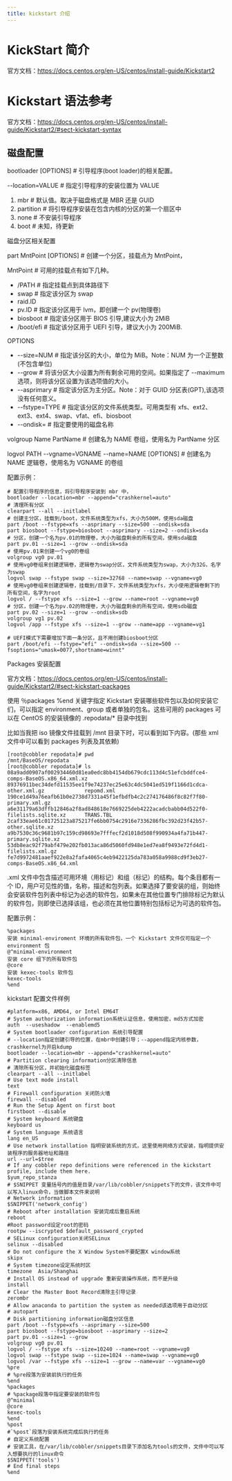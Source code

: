 ```yaml
---
title: kickstart 介绍
---
```


# KickStart 简介

官方文档：<https://docs.centos.org/en-US/centos/install-guide/Kickstart2>

# Kickstart 语法参考

官方文档：<https://docs.centos.org/en-US/centos/install-guide/Kickstart2/#sect-kickstart-syntax>

## 磁盘配置

bootloader \[OPTIONS] # 引导程序(boot loader)的相关配置。

--location=VALUE # 指定引导程序的安装位置为 VALUE

1. mbr # 默认值。取决于磁盘格式是 MBR 还是 GUID
2. partition # 将引导程序安装在包含内核的分区的第一个扇区中
3. none # 不安装引导程序
4. boot # 未知，待更新

磁盘分区相关配置

part MntPoint \[OPTIONS] # 创建一个分区，挂载点为 MntPoint，

MntPoint # 可用的挂载点有如下几种。

- /PATH # 指定挂载点到具体路径下
- swap # 指定该分区为 swap
- raid.ID
- pv.ID # 指定该分区用于 lvm，即创建一个 pv(物理卷)
- biosboot # 指定该分区用于 BIOS 引导,建议大小为 2MiB
- /boot/efi # 指定该分区用于 UEFI 引导，建议大小为 200MiB.

OPTIONS

- --size=NUM # 指定该分区的大小，单位为 MiB。Note：NUM 为一个正整数(不包含单位)
- --grow # 将该分区大小设置为所有剩余可用的空间。如果指定了 --maximum 选项，则将该分区设置为该选项值的大小。
- --asprimary # 指定该分区为主分区。Note：对于 GUID 分区表(GPT),该选项没有任何意义。
- --fstype=TYPE # 指定该分区的文件系统类型。可用类型有 xfs、ext2、ext3、ext4、swap、vfat、efi、biosboot
- --ondisk= # 指定要使用的磁盘名称

volgroup Name PartName # 创建名为 NAME 卷组，使用名为 PartName 分区

logvol PATH --vgname=VGNAME --name=NAME \[OPTIONS] # 创建名为 NAME 逻辑卷，使用名为 VGNAME 的卷组

配置示例：

    # 配置引导程序的信息，将引导程序安装到 mbr 中，
    bootloader --location=mbr --append="crashkernel=auto"
    # 清理所有分区
    clearpart --all --initlabel
    # 创建主分区，挂载到/boot，文件系统类型为xfs，大小为500M，使用sda磁盘
    part /boot --fstype=xfs --asprimary --size=500 --ondisk=sda
    part biosboot --fstype=biosboot --asprimary --size=2 --ondisk=sda
    # 分区，创建一个名为pv.01的物理卷，大小为磁盘剩余的所有空间，使用sda磁盘
    part pv.01 --size=1 --grow --ondisk=sda
    # 使用pv.01来创建一个vg0的卷组
    volgroup vg0 pv.01
    # 使用vg0卷组来创建逻辑卷，逻辑卷为swap分区，文件系统类型为swap，大小为32G，名字为swap
    logvol swap --fstype swap --size=32768 --name=swap --vgname=vg0
    # 使用vg0卷组来创建逻辑卷，挂载到/目录下，文件系统类型为xfs，大小使用逻辑卷剩下的所有空间，名字为root
    logvol / --fstype xfs --size=1 --grow --name=root --vgname=vg0
    # 分区，创建一个名为pv.02的物理卷，大小为磁盘剩余的所有空间，使用sdb磁盘
    part pv.02 --size=1 --grow --ondisk=sdb
    volgroup vg1 pv.02
    logvol /app --fstype xfs --size=1 --grow --name=app --vgname=vg1

    # UEFI模式下需要增加下面一条分区，且不用创建biosboot分区
    part /boot/efi --fstype="efi" --ondisk=sda --size=500 --fsoptions="umask=0077,shortname=winnt"

Packages 安装配置

官方文档：<https://docs.centos.org/en-US/centos/install-guide/Kickstart2/#sect-kickstart-packages>

使用 ％packages %end 关键字指定 Kickstart 安装哪些软件包以及如何安装它们，可以指定 environment、group 或者单独的包名。这些可用的 packages 可以在 CentOS 的安装镜像的 .repodata/\* 目录中找到

比如当我把 iso 镜像文件挂载到 /mnt 目录下时，可以看到如下内容。(那些 xml 文件中可以看到 packages 列表及其依赖)

    [root@cobbler repodata]# pwd
    /mnt/BaseOS/repodata
    [root@cobbler repodata]# ls
    08a9add0907af002934460d81ea0edc8bb4154db679cdc113d4c51efcbddfce4-comps-BaseOS.x86_64.xml.xz  89376911bec34defd11535ee1f9e74237ec25e63c4dc5041ed519f1166d1cdca-other.xml.gz             repomd.xml
    190ce1d49a76eafb61b0e2738d7331a45f1efbdfb4c2c274176486f8c82f7f80-primary.xml.gz              a6e31179a63dffb12846a2f8ad848618e7669225deb4222acadcbabb04d522f0-filelists.sqlite.xz      TRANS.TBL
    2caf33eae61c01725123a875217fe6bb0754c2916e7336286fbc392d23f42b57-other.sqlite.xz             a9b7530c36c9681b97c159cd98693e7fffecf2d1018d508f990934a4fa71b447-primary.sqlite.xz
    53db8eac92f79abf479e202fb013aca86d5060fd948e1ed7ea8f9493e72fd4d1-filelists.xml.gz            fe7d9972481aaef922e8a2fafa4065c4eb9422125da783a058a9988cd9f3eb27-comps-BaseOS.x86_64.xml

.xml 文件中包含描述可用环境（用标记）和组（标记）的结构。每个条目都有一个 ID，用户可见性的值，名称，描述和包列表。如果选择了要安装的组，则始终会安装软件包列表中标记为必选的软件包，如果未在其他位置专门排除标记为默认的软件包，则即使已选择该组，也必须在其他位置特别包括标记为可选的软件包。

配置示例：

    %packages
    安装 minimal-enviroment 环境的所有软件包，一个 Kickstart 文件仅可指定一个 environment 包
    @^minimal-environment
    安装 core 组下的所有软件包
    @core
    安装 kexec-tools 软件包
    kexec-tools
    %end

kickstart 配置文件样例

    #platform=x86, AMD64, or Intel EM64T
    # System authorization information系统认证信息，使用加密，md5方式加密
    auth  --useshadow  --enablemd5
    # System bootloader configuration 系统引导配置
    # --location指定创建引导的位置，在mbr中创建引导；--append指定内核参数，crashkernel为开启kdump
    bootloader --location=mbr --append="crashkernel=auto"
    # Partition clearing information分区清除信息
    # 清除所有分区，并初始化磁盘标签
    clearpart --all --initlabel
    # Use text mode install
    text
    # Firewall configuration 关闭防火墙
    firewall --disabled
    # Run the Setup Agent on first boot
    firstboot --disable
    # System keyboard 系统键盘
    keyboard us
    # System language 系统语言
    lang en_US
    # Use network installation 指明安装系统的方式，这里使用网络方式安装，指明提供安装程序的服务器地址和路径
    url --url=$tree
    # If any cobbler repo definitions were referenced in the kickstart profile, include them here.
    $yum_repo_stanza
    # $SNIPPET 变量括号内的值是目录/var/lib/cobbler/snippets下的文件，该文件中可以写入linux命令，当做脚本文件来说明
    # Network information
    $SNIPPET('network_config')
    # Reboot after installation 安装完成后重启系统
    reboot
    #Root password设定root的密码
    rootpw --iscrypted $default_password_crypted
    # SELinux configuration关闭SELinux
    selinux --disabled
    # Do not configure the X Window System不要配置X window系统
    skipx
    # System timezone设定系统时区
    timezone  Asia/Shanghai
    # Install OS instead of upgrade 重新安装操作系统，而不是升级
    install
    # Clear the Master Boot Record清除主引导记录
    zerombr
    # Allow anaconda to partition the system as needed该选项用于自动分区
    # autopart
    # Disk partitioning information磁盘分区信息
    part /boot --fstype=xfs --asprimary --size=500
    part biosboot --fstype=biosboot --asprimary --size=2
    part pv.01 --size=1 --grow
    volgroup vg0 pv.01
    logvol / --fstype xfs --size=10240 --name=root --vgname=vg0
    logvol swap --fstype swap --size=1024 --name=swap --vgname=vg0
    logvol /var --fstype xfs --size=1 --grow --name=var --vgname=vg0
    %pre
    # %pre段落为安装前执行的任务
    %end
    %packages
    # %package段落中指定要安装的软件包
    @^minimal
    @core
    kexec-tools
    %end
    %post
    #`%post`段落为安装系统完成后执行的任务
    # 自定义系统配置
    # 安装工具，在/var/lib/cobbler/snippets目录下添加名为tools的文件，文件中可以写入想要执行的linux命令
    $SNIPPET('tools')
    # End final steps
    %end
